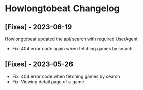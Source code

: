 # Howlongtobeat Changelog

## [Fixes] - 2023-06-19

Howlongtobeat updated the api/search with required UserAgent
- Fix: 404 error code again when fetching games by search


## [Fixes] - 2023-05-26

- Fix: 404 error code when fetching games by search
- Fix: Viewing detail page of a game